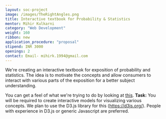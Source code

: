 ```yaml
---
layout: soc-project
image: /images/TheRightAngles.png
title: Interactive textbook for Probability & Statistics
mentor: Mihir Kulkarni
category: "Web Development"
weight: 160
ribbon: new
application_procedure: "proposal"
stipend: INR 3000
openings: 2
contact: Email- mihirk.1994@gmail.com
---
```


We're creating an interactive textbook for exposition of probability and statistics. The idea is to motivate the concepts and allow consumers to interact with various parts of the exposition for a better subject understanding. 

<!--break-->

You can get a feel of what we're trying to do by looking at [this](http://students.brown.edu/seeing-theory). **Task:** You will be required to create interactive models for visualizing various concepts. We plan to use the  D3.js library for this (https://d3js.org/). People with experience in D3.js or generic Javascript are preferred.